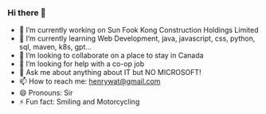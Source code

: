 ### Hi there 👋

- 🔭 I’m currently working on Sun Fook Kong Construction Holdings Limited
- 🌱 I’m currently learning Web Development, java, javascript, css, python, sql, maven, k8s, gpt...
- 👯 I’m looking to collaborate on a place to stay in Canada
- 🤔 I’m looking for help with a co-op job
- 💬 Ask me about anything about IT but NO MICROSOFT!
- 📫 How to reach me: henrywat@gmail.com
- 😄 Pronouns: Sir
- ⚡ Fun fact: Smiling and Motorcycling
